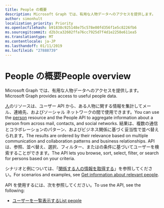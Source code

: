 ```yaml
---
title: People の概要
description: Microsoft Graph では、有用な人物データへのアクセスを提供します。
author: simonhult
localization_priority: Priority
ms.openlocfilehash: b91838c925148e75c578e00fd356f1e5c8226fb6
ms.sourcegitcommit: d2b3ca32602ffa76cc7925d7f4d1e2258e611ea5
ms.translationtype: MT
ms.contentlocale: ja-JP
ms.lasthandoff: 01/11/2019
ms.locfileid: "27888739"
---
```

# <a name="people-overview"></a><span data-ttu-id="436bb-103">People の概要</span><span class="sxs-lookup"><span data-stu-id="436bb-103">People overview</span></span>

<span data-ttu-id="436bb-104">Microsoft Graph では、有用な人物データへのアクセスを提供します。</span><span class="sxs-lookup"><span data-stu-id="436bb-104">Microsoft Graph provides access to useful people data.</span></span>

<span data-ttu-id="436bb-105">[人](../resources/person.md)のリソースは、ユーザー API から、ある人物に関する情報を集計してメール、連絡先、およびソーシャル ネットワークの間で使用できます。</span><span class="sxs-lookup"><span data-stu-id="436bb-105">You can use the [person](../resources/person.md) resource and the People API to aggregate information about a person from across mail, contacts, and social networks.</span></span> <span data-ttu-id="436bb-106">結果は、複数の通信とコラボレーションのパターン、およびビジネス関係に基づく妥当性で並べ替えられます。</span><span class="sxs-lookup"><span data-stu-id="436bb-106">The results are ordered by their relevance based on multiple communication and collaboration patterns and business relationships.</span></span> <span data-ttu-id="436bb-107">API は、参照、並べ替え、選択、フィルター、またはの条件に基づいてユーザーを検索することができます。</span><span class="sxs-lookup"><span data-stu-id="436bb-107">The API lets you browse, sort, select, filter, or search for persons based on your criteria.</span></span>

<span data-ttu-id="436bb-108">シナリオと例については、「[関係する人の情報を取得する](/graph/people-example)」を参照してください。</span><span class="sxs-lookup"><span data-stu-id="436bb-108">For scenarios and examples, see [Get information about relevant people](/graph/people-example).</span></span>

<span data-ttu-id="436bb-109">API を使用するには、次を参照してください。</span><span class="sxs-lookup"><span data-stu-id="436bb-109">To use the API, see the following:</span></span>

- [<span data-ttu-id="436bb-110">ユーザーを一覧表示する</span><span class="sxs-lookup"><span data-stu-id="436bb-110">List people</span></span>](../api/user-list-people.md)

